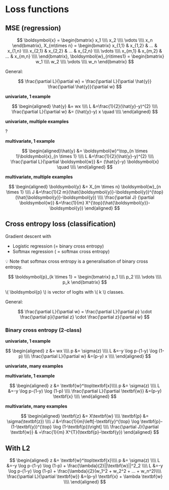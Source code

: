 # Loss functions

<!-- toc -->

## MSE (regression)

$$
\boldsymbol{x} = 
\begin{bmatrix}
x_1 \\\\
x_2 \\\\
\vdots \\\\
x_n
\end{bmatrix}, 
X_{m\times n} = 
\begin{bmatrix}
x_{1,1} & x_{1,2} & ... & x_{1,n} \\\\
x_{2,1} & x_{2,2} & ... & x_{2,n} \\\\
\vdots \\\\
x_{m,1} & x_{m,2} & ... & x_{m,n} \\\\
\end{bmatrix}, 
\boldsymbol{w}_{n\times1} = 
\begin{bmatrix}
w_1 \\\\
w_2 \\\\
\vdots \\\\
w_n
\end{bmatrix}
$$

General:

$$
\frac{\partial L}{\partial w} = \frac{\partial L}{\partial \hat{y}} \frac{\partial \hat{y}}{\partial w}
$$

**univariate, 1 example**

$$
\begin{aligned}
    \hat{y} &= wx \\\\
    L &=\frac{1}{2}(\hat{y}-y)^{2} \\\\
    \frac{\partial L}{\partial w} &= (\hat{y}-y) x \quad \\\\
\end{aligned}
$$

**univariate, multiple examples**

?

**multivariate, 1 example**

$$
\begin{aligned}\hat{y} &= \boldsymbol{w}^\top_{n \times 1}\boldsymbol{x}_{n \times 1} \\\\ L &=\frac{1}{2}(\hat{y}-y)^{2} \\\\ \frac{\partial L}{\partial \boldsymbol{w}} &= (\hat{y}-y) \boldsymbol{x} \quad \\\\ \end{aligned}
$$

**multivariate, multiple examples**

$$
\begin{aligned}
    \boldsymbol{y} &= X_{m \times n} \boldsymbol{w}_{n \times 1} \\\\
    J &=\frac{1}{2 m}(\hat{\boldsymbol{y}}-\boldsymbol{y})^{\top}(\hat{\boldsymbol{y}}-\boldsymbol{y}) \\\\
    \frac{\partial J} {\partial \boldsymbol{w}} &=\frac{1}{m} X^{\top}(\hat{\boldsymbol{y}}-\boldsymbol{y})
\end{aligned}
$$

## Cross entropy loss (classification)

Gradient descent with

- Logistic regression (= binary cross entropy)
- Softmax regression ( = softmax cross entropy)

<aside>
💡 Note that softmax cross entropy is a generalisation of binary cross entropy.

</aside>

$$
\boldsymbol{p}_{k \times 1} = 
\begin{bmatrix}
p_1 \\\\
p_2 \\\\
\vdots \\\\
p_k
\end{bmatrix}
$$

\\( \boldsymbol{p} \\) is vector of logits with \\( k \\) classes.

General:

$$
\frac{\partial L}{\partial w} 
= \frac{\partial L}{\partial p} \cdot \frac{\partial p}{\partial z} \cdot \frac{\partial z}{\partial w}
$$

### Binary cross entropy (2-class)

**univariate, 1 example**

$$
\begin{aligned}
    z &= wx \\\\
    p &= \sigma(z) \\\\
    L &=-y \log p-(1-y) \log (1-p) \\\\
    \frac{\partial L}{\partial w} &=(p-y) x \\\\
\end{aligned}
$$

**univariate, many examples**

**multivariate, 1 example**

$$
\begin{aligned}
    z &= \textbf{w}^\top\textbf{x}\\\\ 
    p &= \sigma(z) \\\\
    L &=-y \log p-(1-y) \log (1-p) \\\\
    \frac{\partial L}{\partial \textbf{w}} &=(p-y) \textbf{x} \\\\
\end{aligned}
$$

**multivariate, many examples**

$$
\begin{aligned}
    \textbf{z} &= X\textbf{w} \\\\
    \textbf{p} &= \sigma(\textbf{z}) \\\\
    J &=\frac{1}{m}\left[-\textbf{y}^{\top} \log \textbf{p}-(1-\textbf{y})^{\top} \log (1-\textbf{p})\right] \\\\
    \frac{\partial J}{\partial \textbf{w}} & =\frac{1}{m} X^{T}(\textbf{p}-\textbf{y})
\end{aligned}
$$

## With L2

$$
\begin{aligned}
z &= \textbf{w}^\top\textbf{x}\\\\ 
p &= \sigma(z) \\\\
L &=-y \log p-(1-y) \log (1-p) + \frac{\lambda}{2}||\textbf{w}||^2_2 \\\\
L &=-y \log p-(1-y) \log (1-p) + \frac{\lambda}{2}(w_1^2 + w_2^2 + ... + w_n^2)\\\\
\frac{\partial L}{\partial \textbf{w}} &=(p-y) \textbf{x} + \lambda \textbf{w} \\\\
\end{aligned}
$$

